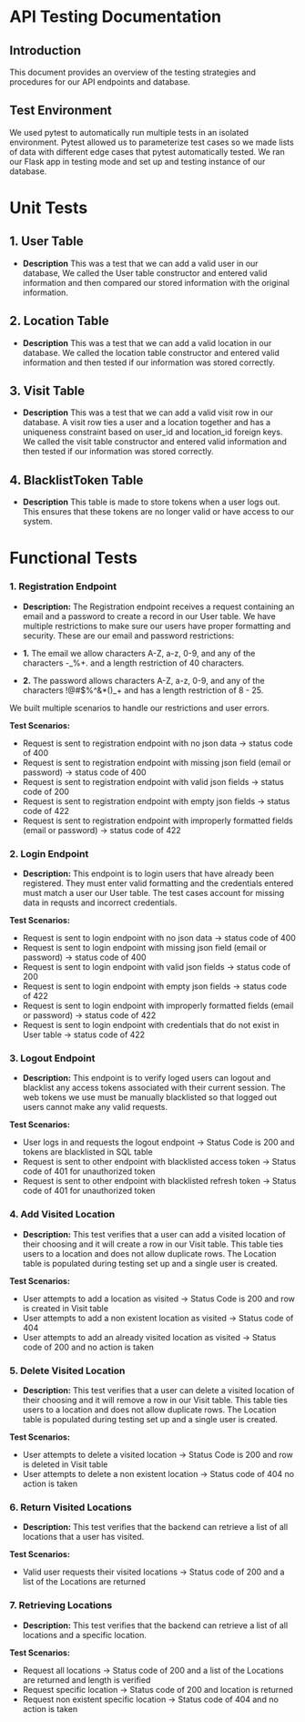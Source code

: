 # API Testing Documentation

## Introduction

This document provides an overview of the testing strategies and procedures for
our API endpoints and database.

## Test Environment

We used pytest to automatically run multiple tests in an isolated environment.
Pytest allowed us to parameterize test cases so we made lists of data with
different edge cases that pytest automatically tested. We ran our Flask app in
testing mode and set up and testing instance of our database.

# Unit Tests

## 1. User Table

-   **Description** This was a test that we can add a valid user in our
    database, We called the User table constructor and entered valid information
    and then compared our stored information with the original information.

## 2. Location Table

-   **Description** This was a test that we can add a valid location in our
    database. We called the location table constructor and entered valid
    information and then tested if our information was stored correctly.

## 3. Visit Table

-   **Description** This was a test that we can add a valid visit row in our
    database. A visit row ties a user and a location together and has a
    uniqueness constraint based on user_id and location_id foreign keys. We
    called the visit table constructor and entered valid information and then
    tested if our information was stored correctly.

## 4. BlacklistToken Table

-   **Description** This table is made to store tokens when a user logs out.
    This ensures that these tokens are no longer valid or have access to our
    system.

# Functional Tests

### **1. Registration Endpoint**

-   **Description:** The Registration endpoint receives a request containing an
    email and a password to create a record in our User table. We have multiple
    restrictions to make sure our users have proper formatting and security.
    These are our email and password restrictions:

-   **1.** The email we allow characters A-Z, a-z, 0-9, and any of the
    characters -\_%+. and a length restriction of 40 characters.
-   **2.** The password allows characters A-Z, a-z, 0-9, and any of the
    characters !@#$%^&\*()\_+ and has a length restriction of 8 - 25.

We built multiple scenarios to handle our restrictions and user errors.

**Test Scenarios:**

-   Request is sent to registration endpoint with no json data -> status code of
    400
-   Request is sent to registration endpoint with missing json field (email or
    password) -> status code of 400
-   Request is sent to registration endpoint with valid json fields -> status
    code of 200
-   Request is sent to registration endpoint with empty json fields -> status
    code of 422
-   Request is sent to registration endpoint with improperly formatted fields
    (email or password) -> status code of 422

### **2. Login Endpoint**

-   **Description:** This endpoint is to login users that have already been
    registered. They must enter valid formatting and the credentials entered
    must match a user our User table. The test cases account for missing data in
    requsts and incorrect credentials.

**Test Scenarios:**

-   Request is sent to login endpoint with no json data -> status code of 400
-   Request is sent to login endpoint with missing json field (email or
    password) -> status code of 400
-   Request is sent to login endpoint with valid json fields -> status code of
    200
-   Request is sent to login endpoint with empty json fields -> status code of
    422
-   Request is sent to login endpoint with improperly formatted fields (email or
    password) -> status code of 422
-   Request is sent to login endpoint with credentials that do not exist in User
    table -> status code of 422

### **3. Logout Endpoint**

-   **Description:** This endpoint is to verify loged users can logout and
    blacklist any access tokens associated with their current session. The web
    tokens we use must be manually blacklisted so that logged out users cannot
    make any valid requests.

**Test Scenarios:**

-   User logs in and requests the logout endpoint -> Status Code is 200 and
    tokens are blacklisted in SQL table
-   Request is sent to other endpoint with blacklisted access token -> Status
    code of 401 for unauthorized token
-   Request is sent to other endpoint with blacklisted refresh token -> Status
    code of 401 for unauthorized token

### **4. Add Visited Location**

-   **Description:** This test verifies that a user can add a visited location
    of their choosing and it will create a row in our Visit table. This table
    ties users to a location and does not allow duplicate rows. The Location
    table is populated during testing set up and a single user is created.

**Test Scenarios:**

-   User attempts to add a location as visited -> Status Code is 200 and row is
    created in Visit table
-   User attempts to add a non existent location as visited -> Status code of
    404
-   User attempts to add an already visited location as visited -> Status code
    of 200 and no action is taken

### **5. Delete Visited Location**

-   **Description:** This test verifies that a user can delete a visited
    location of their choosing and it will remove a row in our Visit table. This
    table ties users to a location and does not allow duplicate rows. The
    Location table is populated during testing set up and a single user is
    created.

**Test Scenarios:**

-   User attempts to delete a visited location -> Status Code is 200 and row is
    deleted in Visit table
-   User attempts to delete a non existent location -> Status code of 404 no
    action is taken

### **6. Return Visited Locations**

-   **Description:** This test verifies that the backend can retrieve a list of
    all locations that a user has visited.

**Test Scenarios:**

-   Valid user requests their visited locations -> Status code of 200 and a list
    of the Locations are returned

### **7. Retrieving Locations**

-   **Description:** This test verifies that the backend can retrieve a list of
    all locations and a specific location.

**Test Scenarios:**

-   Request all locations -> Status code of 200 and a list of the Locations are
    returned and length is verified
-   Request specific location -> Status code of 200 and location is returned
-   Request non existent specific location -> Status code of 404 and no action
    is taken
